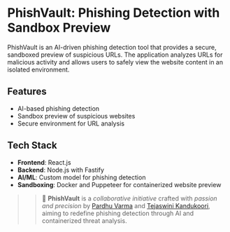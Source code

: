# PhishVault: Phishing Detection with Sandbox Preview

PhishVault is an AI-driven phishing detection tool that provides a secure, sandboxed preview of suspicious URLs. The application analyzes URLs for malicious activity and allows users to safely view the website content in an isolated environment.

## Features
- AI-based phishing detection
- Sandbox preview of suspicious websites
- Secure environment for URL analysis

## Tech Stack

- **Frontend**: React.js
- **Backend**: Node.js with Fastify
- **AI/ML**: Custom model for phishing detection
- **Sandboxing**: Docker and Puppeteer for containerized website preview


>> 🚀 **PhishVault** is a *collaborative initiative* crafted with *passion and precision* by [Pardhu Varma](https://github.com/PardhuSreeRushiVarma20060119) and [Tejaswini Kandukoori](https://github.com/Tejaswini4119), aiming to redefine phishing detection through AI and containerized threat analysis.
